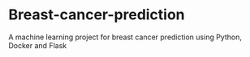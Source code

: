 # Breast-cancer-prediction
A machine learning project for breast cancer prediction using Python, Docker and Flask
